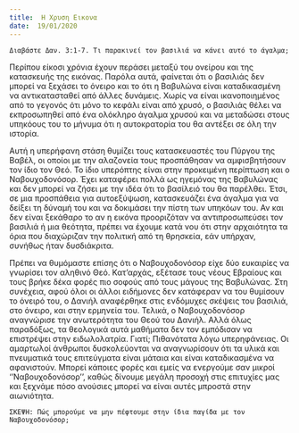 ```yaml
---
title:  Η Χρυση Εικονα
date:  19/01/2020
---
```


`Διαβάστε Δαν. 3:1-7. Τι παρακινεί τον βασιλιά να κάνει αυτό το άγαλμα;`

Περίπου είκοσι χρόνια έχουν περάσει μεταξύ του ονείρου και της κατασκευής της εικόνας. Παρόλα αυτά, φαίνεται ότι ο βασιλιάς δεν μπορεί να ξεχάσει το όνειρο και το ότι η Βαβυλώνα είναι καταδικασμένη να αντικατασταθεί από άλλες δυνάμεις. Χωρίς να είναι ικανοποιημένος από το γεγονός ότι μόνο το κεφάλι είναι από χρυσό, ο βασιλιάς θέλει να εκπροσωπηθεί από ένα ολόκληρο άγαλμα χρυσού και να μεταδώσει στους υπηκόους του το μήνυμα ότι η αυτοκρατορία του θα αντέξει σε όλη την ιστορία.

Αυτή η υπερήφανη στάση θυμίζει τους κατασκευαστές του Πύργου της Βαβέλ, οι οποίοι με την αλαζονεία τους προσπάθησαν να αμφισβητήσουν τον ίδιο τον Θεό. Το ίδιο υπερόπτης είναι στην προκειμένη περίπτωση και ο Ναβουχοδονόσορ. Έχει καταφέρει πολλά ως ηγεμόνας της Βαβυλώνας και δεν μπορεί να ζήσει με την ιδέα ότι το βασίλειό του θα παρέλθει. Έτσι, σε μια προσπάθεια για αυτοεξύψωση, κατασκευάζει ένα άγαλμα για να δείξει τη δύναμή του και να δοκιμάσει την πίστη των υπηκόων του. Αν και δεν είναι ξεκάθαρο το αν η εικόνα προοριζόταν να αντιπροσωπεύσει τον βασιλιά ή μια θεότητα, πρέπει να έχουμε κατά νου ότι στην αρχαιότητα τα όρια που διαχώριζαν την πολιτική από τη θρησκεία, εάν υπήρχαν, συνήθως ήταν δυσδιάκριτα.

Πρέπει να θυμόμαστε επίσης ότι ο Ναβουχοδονόσορ είχε δύο ευκαιρίες να γνωρίσει τον αληθινό Θεό. Κατ’αρχάς, εξέτασε τους νέους Εβραίους και τους βρήκε δέκα φορές πιο σοφούς από τους μάγους της Βαβυλώνας. Στη συνέχεια, αφού όλοι οι άλλοι ειδήμονες δεν κατάφεραν να του θυμίσουν το όνειρό του, ο Δανιήλ αναφέρθηκε στις ενδόμυχες σκέψεις του βασιλιά, στο όνειρο, και στην ερμηνεία του. Τελικά, ο Ναβουχοδονόσορ αναγνώρισε την ανωτερότητα του Θεού του Δανιήλ. Αλλά όλως παραδόξως, τα θεολογικά αυτά μαθήματα δεν τον εμπόδισαν να επιστρέψει στην ειδωλολατρία. Γιατί; Πιθανότατα λόγω υπερηφάνειας. Οι αμαρτωλοί άνθρωποι δυσκολεύονται να αναγνωρίσουν ότι τα υλικά και πνευματικά τους επιτεύγματα είναι μάταια και είναι καταδικασμένα να αφανιστούν. Μπορεί κάποιες φορές και εμείς να ενεργούμε σαν μικροί ‘’Ναβουχοδονόσορ’’, καθώς δίνουμε μεγάλη προσοχή στις επιτυχίες μας και ξεχνάμε πόσο ανούσιες μπορεί να είναι αυτές μπροστά στην αιωνιότητα.

`ΣΚΕΨΗ: Πώς μπορούμε να μην πέφτουμε στην ίδια παγίδα με τον Ναβουχοδονόσορ;`